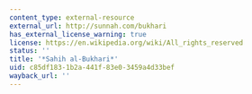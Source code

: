 ```yaml
---
content_type: external-resource
external_url: http://sunnah.com/bukhari
has_external_license_warning: true
license: https://en.wikipedia.org/wiki/All_rights_reserved
status: ''
title: '*Sahih al-Bukhari*'
uid: c85df183-1b2a-441f-83e0-3459a4d33bef
wayback_url: ''
---
```

